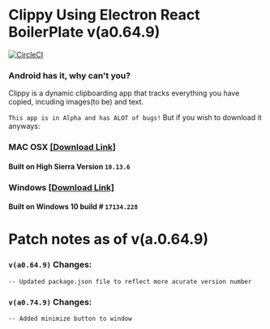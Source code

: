# Clippy Using Electron React BoilerPlate v(a0.64.9)

[![CircleCI](https://circleci.com/gh/Jarmahent/Clippy.svg?style=svg)](https://circleci.com/gh/Jarmahent/Clippy)

### Android has it, why can't you?

Clippy is a dynamic clipboarding app that tracks everything you have copied, incuding images(to be) and text.

`This app is in Alpha and has ALOT of bugs!`
But if you wish to download it anyways:

### MAC OSX [[Download Link]](https://www.dropbox.com/s/dxw0o0t8mix8kml/Clippy-0.64.9-mac.zip?dl=0)

#### Built on High Sierra Version `10.13.6`

### Windows [[Download Link]](https://www.dropbox.com/s/mdz3a8r0hc020u8/Clippy%200.64.9.zip?dl=0)


#### Built on Windows 10 build # `17134.228`

# Patch notes as of v(a.0.64.9)

### `v(a0.64.9)` Changes:

`-- Updated package.json file to reflect more acurate version number`

### `v(a0.74.9)` Changes:

`-- Added minimize button to window`
